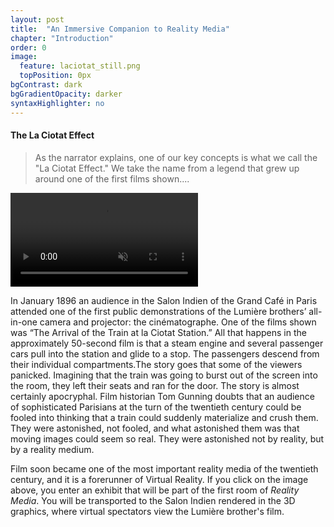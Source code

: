 ```yaml
---
layout: post
title:  "An Immersive Companion to Reality Media"
chapter: "Introduction"
order: 0
image:
  feature: laciotat_still.png
  topPosition: 0px
bgContrast: dark
bgGradientOpacity: darker
syntaxHighlighter: no
---
```



#### The La Ciotat Effect

<blockquote>As the narrator explains, one of our key concepts is what we call the "La Ciotat Effect." We take the name from a legend that grew up around one of the first films shown....</blockquote>

<video controls loop autoplay class="img--fullContainer img--14xLeading" muted src="{{ site.baseurl_book_img }}Train.mp4"></video> 

In January 1896 an audience in the Salon Indien of the Grand Café in Paris attended one of the first public demonstrations of the Lumière brothers’ all-in-one camera and projector: the cinématographe. One of the films shown was “The Arrival of the Train at la Ciotat Station.” All that happens in the approximately 50-second film is that a steam engine and several passenger cars pull into the station and glide to a stop. The passengers descend from their individual compartments.The story goes that some of the viewers panicked. Imagining that the train was going to burst out of the screen into the room, they left their seats and ran for the door. The story is almost certainly apocryphal. Film historian Tom Gunning doubts that an audience of sophisticated Parisians at the turn of the twentieth century could be fooled into thinking that a train could suddenly materialize and crush them. They were astonished, not fooled, and what astonished them was that moving images could seem so real. They were astonished not by reality, but by a reality medium. 

<div class="img img--fullContainer img--14xLeading" style="background-image: url({{ site.baseurl_posts_img }}walt-childhood.jpg);"></div>

Film soon became one of the most important reality media of the twentieth century, and it is a forerunner of Virtual Reality. If you click on the image above, you enter an exhibit that will be part of the first room of <i>Reality Media</i>. You will be transported to the Salon Indien rendered in the 3D graphics, where virtual spectators view the Lumière brother's film.


